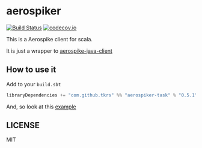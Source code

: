# aerospiker

[![Build Status](https://travis-ci.org/tkrs/aerospiker.svg?branch=master)](https://travis-ci.org/tkrs/aerospiker)
[![codecov.io](http://codecov.io/github/tkrs/aerospiker/coverage.svg?branch=master)](http://codecov.io/github/tkrs/aerospiker?branch=master)

This is a Aerospike client for scala.

It is just a wrapper to [aerospike-java-client](https://github.com/aerospike/aerospike-client-java)

## How to use it

Add to your `build.sbt`

```scala
libraryDependencies += "com.github.tkrs" %% "aerospiker-task" % "0.5.1"
```

And, so look at this [example](https://github.com/tkrs/aerospiker/tree/master/examples/src/main/scala)


## LICENSE

MIT
